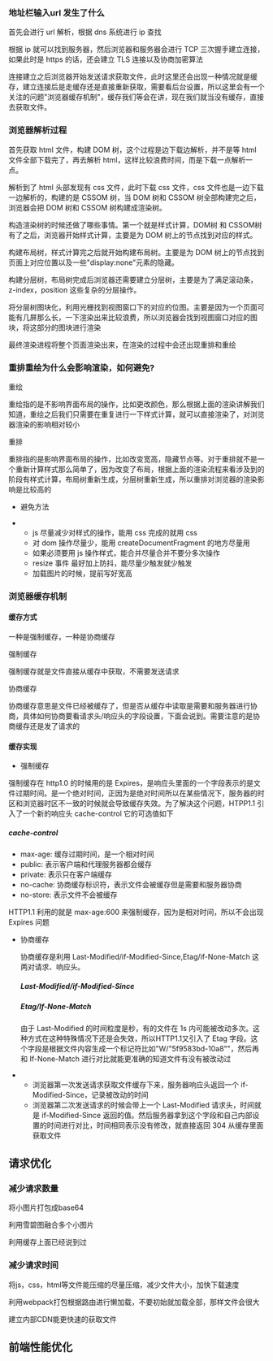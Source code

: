 

### 地址栏输入url 发生了什么

首先会进行 url 解析，根据 dns 系统进行 ip 查找

根据 ip 就可以找到服务器，然后浏览器和服务器会进行 TCP 三次握手建立连接，如果此时是 https 的话，还会建立 TLS 连接以及协商加密算法

连接建立之后浏览器开始发送请求获取文件，此时这里还会出现一种情况就是缓存，建立连接后是走缓存还是直接重新获取，需要看后台设置，所以这里会有一个关注的问题"浏览器缓存机制"，缓存我们等会在讲，现在我们就当没有缓存，直接去获取文件。

### 浏览器解析过程

首先获取 html 文件，构建 DOM 树，这个过程是边下载边解析，并不是等 html 文件全部下载完了，再去解析 html，这样比较浪费时间，而是下载一点解析一点。

解析到了 html 头部发现有 css 文件，此时下载 css 文件，css 文件也是一边下载一边解析的，构建的是 CSSOM 树，当 DOM 树和 CSSOM 树全部构建完之后，浏览器会把 DOM 树和 CSSOM 树构建成渲染树。

构造渲染树的时候还做了哪些事情。第一个就是样式计算，DOM树 和 CSSOM树有了之后，浏览器开始样式计算，主要是为 DOM 树上的节点找到对应的样式。

构建布局树，样式计算完之后就开始构建布局树。主要是为 DOM 树上的节点找到页面上对应位置以及一些"display:none"元素的隐藏。

构建分层树，布局树完成后浏览器还需要建立分层树，主要是为了满足滚动条，z-index，position 这些复杂的分层操作。

将分层树图块化，利用光栅找到视图窗口下的对应的位图。主要是因为一个页面可能有几屏那么长，一下渲染出来比较浪费，所以浏览器会找到视图窗口对应的图块，将这部分的图块进行渲染

最终渲染进程将整个页面渲染出来，在渲染的过程中会还出现重排和重绘

### 重排重绘为什么会影响渲染，如何避免?

重绘

重绘指的是不影响界面布局的操作，比如更改颜色，那么根据上面的渲染讲解我们知道，重绘之后我们只需要在重复进行一下样式计算，就可以直接渲染了，对浏览器渲染的影响相对较小

重排

重排指的是影响界面布局的操作，比如改变宽高，隐藏节点等。对于重排就不是一个重新计算样式那么简单了，因为改变了布局，根据上面的渲染流程来看涉及到的阶段有样式计算，布局树重新生成，分层树重新生成，所以重排对浏览器的渲染影响是比较高的

- 避免方法

- - js 尽量减少对样式的操作，能用 css 完成的就用 css
  - 对 dom 操作尽量少，能用 createDocumentFragment 的地方尽量用
  - 如果必须要用 js 操作样式，能合并尽量合并不要分多次操作
  - resize 事件 最好加上防抖，能尽量少触发就少触发
  - 加载图片的时候，提前写好宽高

### 浏览器缓存机制

#### 缓存方式

一种是强制缓存，一种是协商缓存

强制缓存

强制缓存就是文件直接从缓存中获取，不需要发送请求

协商缓存

协商缓存意思是文件已经被缓存了，但是否从缓存中读取是需要和服务器进行协商，具体如何协商要看请求头/响应头的字段设置，下面会说到。需要注意的是协商缓存还是发了请求的

#### 缓存实现

- 强制缓存

强制缓存在 http1.0 的时候用的是 Expires，是响应头里面的一个字段表示的是文件过期时间。是一个绝对时间，正因为是绝对时间所以在某些情况下，服务器的时区和浏览器时区不一致的时候就会导致缓存失效。为了解决这个问题，HTPP1.1 引入了一个新的响应头 cache-control 它的可选值如下

##### cache-control

- max-age: 缓存过期时间，是一个相对时间
- public: 表示客户端和代理服务器都会缓存
- private: 表示只在客户端缓存
- no-cache: 协商缓存标识符，表示文件会被缓存但是需要和服务器协商
- no-store: 表示文件不会被缓存

HTTP1.1 利用的就是 max-age:600 来强制缓存，因为是相对时间，所以不会出现 Expires 问题

- 协商缓存

  协商缓存是利用 Last-Modified/if-Modified-Since,Etag/if-None-Match 这两对请求、响应头。

  ##### Last-Modified/if-Modified-Since

  ##### Etag/If-None-Match

  由于 Last-Modified 的时间粒度是秒，有的文件在 1s 内可能被改动多次。这种方式在这种特殊情况下还是会失效，所以HTTP1.1又引入了 Etag 字段。这个字段是根据文件内容生成一个标记符比如"W/"5f9583bd-10a8""，然后再和 If-None-Match 进行对比就能更准确的知道文件有没有被改动过

- - 浏览器第一次发送请求获取文件缓存下来，服务器响应头返回一个 if-Modified-Since，记录被改动的时间
  - 浏览器第二次发送请求的时候会带上一个 Last-Modified 请求头，时间就是 if-Modified-Since 返回的值。然后服务器拿到这个字段和自己内部设置的时间进行对比，时间相同表示没有修改，就直接返回 304 从缓存里面获取文件

## 请求优化

### 减少请求数量

将小图片打包成base64

利用雪碧图融合多个小图片

利用缓存上面已经说到过

### 减少请求时间

将js，css，html等文件能压缩的尽量压缩，减少文件大小，加快下载速度

利用webpack打包根据路由进行懒加载，不要初始就加载全部，那样文件会很大

建立内部CDN能更快速的获取文件



## 前端性能优化

